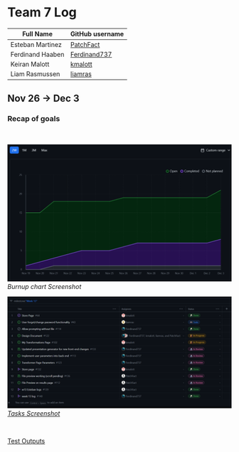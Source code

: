 # Team 7 Log

| Full Name        | GitHub username                                 |
| ---------------- | ----------------------------------------------- |
| Esteban Martinez | [PatchFact](https://github.com/PatchFact)       |
| Ferdinand Haaben | [Ferdinand737](https://github.com/Ferdinand737) |
| Keiran Malott    | [kmalott](https://github.com/kmalott)           |
| Liam Rasmussen   | [liamras](https://github.com/liamras)           |

## Nov 26 -> Dec 3

### Recap of goals
<br>

![table-screenshot](../../img/burnup-13.png)
<br>
_Burnup chart Screenshot_

![table-screenshot](../../img/table-13.png)
<br>
[_Tasks Screenshot_](https://github.com/orgs/COSC-499-W2023/projects/1/views/8?filterQuery=milestone%3A%22Week+13%22)

<br>

[Test Outputs](https://github.com/COSC-499-W2023/year-long-project-team-7/actions)

